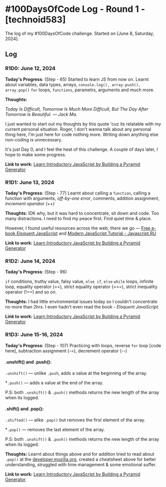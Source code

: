 # #100DaysOfCode Log - Round 1 - [technoid583]

The log of my #100DaysOfCode challenge. Started on [June 8, Saturday, 2024].

## Log

### R1D0: June 12, 2024

**Today's Progress**: (Step - 65) Started to learn JS from now on. Learnt about variables, data types, arrays, `console.log(), array.push(), array.pop()` `for` loops, `functions`, parametrs, arguments and much more. 

**Thoughts:** 

_Today Is Difficult, Tomorrow Is Much More Difficult, But The Day After Tomorrow Is Beautiful. — Jack Ma._

I just wanted to start out my thoughts by this quote 'cuz its relatable with my current personal situation. Roger, I don't wanna talk about any personal thing here, I'm just here for code nothing more. Writing down anything else non-coding is unnecessary.

It's just Day 0, and I feel the heat of this challenge. A couple of days later, I hope to make some progress.

**Link to work:** [Learn Introductory JavaScript by Building a Pyramid Generator](https://www.freecodecamp.org/learn/javascript-algorithms-and-data-structures-v8/#learn-introductory-javascript-by-building-a-pyramid-generator)


### R1D1: June 13, 2024

**Today's Progress**: (Step - 77) Learnt about calling a `function`, calling a function with arguments, _off-by-one error_, comments, addition assignment, _increment operator (++)_

**Thoughts:** IDK why, but it was hard to concentrate, sit down and code. Too many distractions. I need to find my peace first. Find quiet time & place.

However, I found useful resources across the web, there we go — [Free e-book Eloquent JavaScript](https://eloquentjavascript.net/) and [Modern JavaScript Tutorial - Javascript.RU](https://learn.javascript.ru)    

**Link to work:** [Learn Introductory JavaScript by Building a Pyramid Generator](https://www.freecodecamp.org/learn/javascript-algorithms-and-data-structures-v8/#learn-introductory-javascript-by-building-a-pyramid-generator)

### R1D2: June 14, 2024

**Today's Progress**: (Step - 96)

 `if` conditions, truthy value, falsy value, `else if`, `else` `while` loops, infinite loop, equality operator (==), strict equality operator (===), strict inequality operator (!==) and so on.

**Thoughts:** I had little environmental issues today so I couldn't concentrate no more than 2hrs. I even hadn't even read the book - *Eloquent JavaScript.*

**Link to work:** [Learn Introductory JavaScript by Building a Pyramid Generator](https://www.freecodecamp.org/learn/javascript-algorithms-and-data-structures-v8/#learn-introductory-javascript-by-building-a-pyramid-generator)

### R1D3: June 15-16, 2024

**Today's Progress**: (Step - 107) Practicing with loops, reverse `for` loop [code here], subtraction assignment (-=), decrement operator (--)

#### .unshift() and .push():

`.unshift()` —  unlike `.push`, adds a value at the beginning of the array.

*`.push()` — adds a value at the end of the array.

 P.S: both `.unshift()` & `.push()` methods returns the new length of the array when its logged.

#### .shift() and .pop():

`.shifted()` — alike `.pop()` but removes the first element of the array.

*`.pop()` — removes the last element of the array.

P.S: both `.unshift()` & `.push()` methods returns the new length of the array when its logged.


**Thoughts:** Learnt about things above and for addition tried to read about `.pop()` at the [developer.mozilla.org](https://developer.mozilla.org/en-US/docs/Web/JavaScript/Reference/Global_Objects/Array/pop), created a cheatsheet above for better understanding, struggled with time management & some emotional suffer.

**Link to work:** [Learn Introductory JavaScript by Building a Pyramid Generator](https://www.freecodecamp.org/learn/javascript-algorithms-and-data-structures-v8/#learn-introductory-javascript-by-building-a-pyramid-generator)
